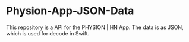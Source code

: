# Physion-App-JSON-Data
This repository is a API for the PHYSION | HN App. The data is as JSON, which is used for decode in Swift.

